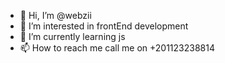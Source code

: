- 👋 Hi, I’m @webzii
- 👀 I’m interested in frontEnd development
- 🌱 I’m currently learning js
- 📫 How to reach me call me on +201123238814

<!---
webzii/webzii is a ✨ special ✨ repository because its `README.md` (this file) appears on your GitHub profile.
You can click the Preview link to take a look at your changes.
--->
